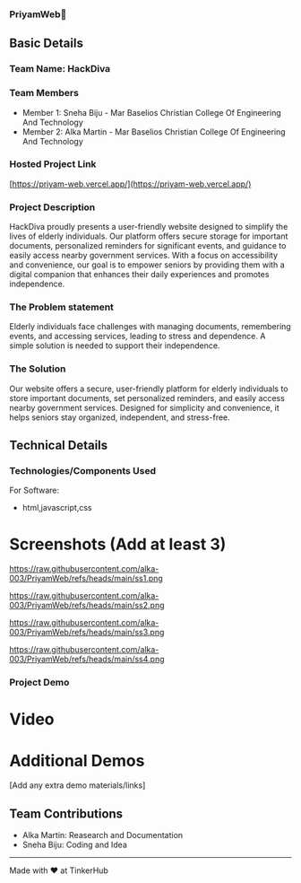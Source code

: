 
### PriyamWeb🎯

## Basic Details
### Team Name: HackDiva


### Team Members
- Member 1: Sneha Biju - Mar Baselios Christian College Of Engineering And Technology
- Member 2: Alka Martin - Mar Baselios Christian College Of Engineering And Technology

### Hosted Project Link
[https://priyam-web.vercel.app/](https://priyam-web.vercel.app/)

### Project Description
HackDiva proudly presents a user-friendly website designed to simplify the lives of elderly individuals.
Our platform offers secure storage for important documents, personalized reminders for significant events,
and guidance to easily access nearby government services. With a focus on accessibility and convenience,
our goal is to empower seniors by providing them with a digital companion that enhances their daily
experiences and promotes independence.

### The Problem statement
Elderly individuals face challenges with managing documents, remembering events,
and accessing services, leading to stress and dependence. A simple solution is needed to support their independence.

### The Solution
Our website offers a secure, user-friendly platform for elderly individuals to store important documents,
set personalized reminders, and easily access nearby government services.
Designed for simplicity and convenience, it helps seniors stay organized, independent, and stress-free.

## Technical Details
### Technologies/Components Used
For Software:
- html,javascript,css

# Screenshots (Add at least 3)

https://raw.githubusercontent.com/alka-003/PriyamWeb/refs/heads/main/ss1.png

https://raw.githubusercontent.com/alka-003/PriyamWeb/refs/heads/main/ss2.png

https://raw.githubusercontent.com/alka-003/PriyamWeb/refs/heads/main/ss3.png

https://raw.githubusercontent.com/alka-003/PriyamWeb/refs/heads/main/ss4.png

### Project Demo
# Video


# Additional Demos
[Add any extra demo materials/links]

## Team Contributions
- Alka Martin: Reasearch and Documentation
- Sneha Biju: Coding and Idea

---
Made with ❤️ at TinkerHub
